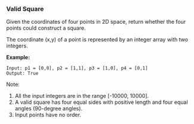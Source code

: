 ### Valid Square

Given the coordinates of four points in 2D space, return whether the four points could construct a square.

The coordinate (x,y) of a point is represented by an integer array with two integers.

**Example:**

```
Input: p1 = [0,0], p2 = [1,1], p3 = [1,0], p4 = [0,1]
Output: True
```

 

Note:

1. All the input integers are in the range [-10000, 10000].
2. A valid square has four equal sides with positive length and four equal angles (90-degree angles).
3. Input points have no order.